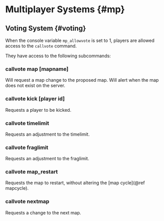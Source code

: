 # Multiplayer Systems {#mp}

## Voting System {#voting}

When the console variable `mp_allowvote` is set to 1, players are allowed access to the `callvote` command.  

They have access to the following subcommands:

### callvote map [mapname]

Will request a map change to the proposed map. Will alert when the map does not exist on the server.

### callvote kick [player id]

Requests a player to be kicked.

### callvote timelimit

Requests an adjustment to the timelimit.

### callvote fraglimit

Requests an adjustment to the fraglimit.

### callvote map_restart

Requests the map to restart, without altering the [map cycle](@ref mapcycle).

### callvote nextmap

Requests a change to the next map.
